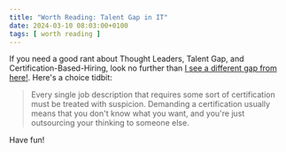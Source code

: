 ```yaml
---
title: "Worth Reading: Talent Gap in IT"
date: 2024-03-10 08:03:00+0100
tags: [ worth reading ]
---
```

If you need a good rant about Thought Leaders, Talent Gap, and Certification-Based-Hiring, look no further than [I see a different gap from here!](https://crankysec.com/blog/gap/). Here's a choice tidbit:

> Every single job description that requires some sort of certification must be treated with suspicion. Demanding a certification usually means that you don't know what you want, and you're just outsourcing your thinking to someone else.

Have fun!
